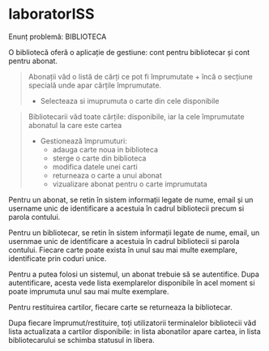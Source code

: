 # laboratorISS

Enunț problemă: BIBLIOTECA 

O bibliotecă oferă o aplicație de gestiune: cont pentru bibliotecar și cont pentru abonat.

> Abonații văd o listă de cărți ce pot fi împrumutate + încă o secțiune specială unde apar cărțile împrumutate.
> - Selecteaza si imuprumuta o carte din cele disponibile
	
> Bibliotecarii văd toate cărțile: disponibile, iar la cele împrumutate abonatul la care este cartea 
> - Gestionează împrumuturi: 
>	- adauga carte noua in biblioteca
>	- sterge o carte din biblioteca
>	- modifica datele unei carti
>	- returneaza o carte a unui abonat
>	- vizualizare abonat pentru o carte imprumutata
 	 
Pentru un abonat, se retin în sistem informații legate de nume, email și un username unic de identificare a acestuia în cadrul bibliotecii precum si parola contului. 

Pentru un bibliotecar, se retin în sistem informații legate de nume, email, un usernmae unic de identificare a acestuia în cadrul bibliotecii si parola contului.
Fiecare carte poate exista în unul sau mai multe exemplare, identificate prin coduri unice.

Pentru a putea folosi un sistemul, un abonat trebuie să se autentifice. Dupa autentificare, acesta vede lista exemplarelor disponibile în acel moment si poate imprumuta unul sau mai multe exemplare.

Pentru restituirea cartilor, fiecare carte se returneaza la bibliotecar. 

Dupa fiecare împrumut/restituire, toți utilizatorii terminalelor bibliotecii văd lista actualizata a cartilor disponibile: in lista abonatilor apare cartea, in lista bibliotecarului se schimba statusul in libera.
